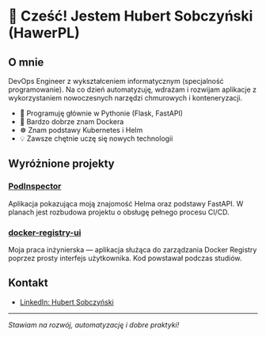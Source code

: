 # 👋 Cześć! Jestem Hubert Sobczyński (HawerPL)

## O mnie

DevOps Engineer z wykształceniem informatycznym (specjalność programowanie). Na co dzień automatyzuję, wdrażam i rozwijam aplikacje z wykorzystaniem nowoczesnych narzędzi chmurowych i konteneryzacji.

- 🐍 Programuję głównie w Pythonie (Flask, FastAPI)
- 🐳 Bardzo dobrze znam Dockera
- ☸️ Znam podstawy Kubernetes i Helm
- 💡 Zawsze chętnie uczę się nowych technologii

## Wyróżnione projekty

### [PodInspector](https://github.com/HawerPL/PodInspector)
Aplikacja pokazująca moją znajomość Helma oraz podstawy FastAPI. W planach jest rozbudowa projektu o obsługę pełnego procesu CI/CD.

### [docker-registry-ui](https://github.com/HawerPL/docker-registry-ui)
Moja praca inżynierska — aplikacja służąca do zarządzania Docker Registry poprzez prosty interfejs użytkownika. Kod powstawał podczas studiów.

## Kontakt

- [LinkedIn: Hubert Sobczyński](https://www.linkedin.com/in/hubert-sobczyński-a32807241)

---

_Stawiam na rozwój, automatyzację i dobre praktyki!_
